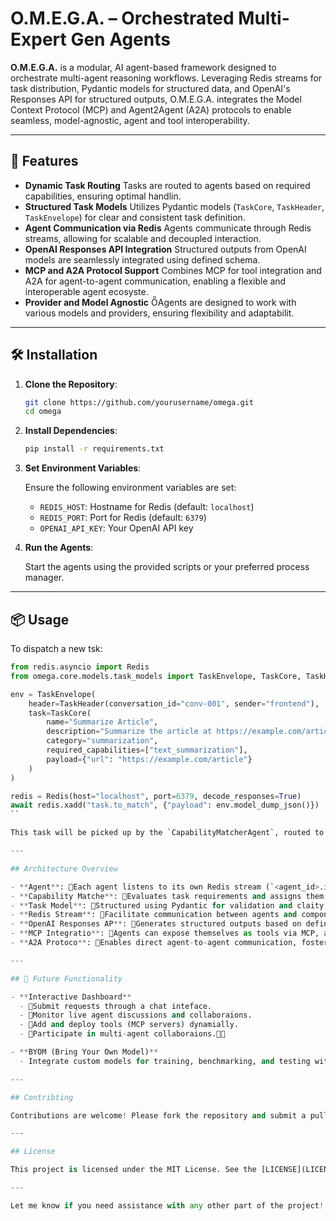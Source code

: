 # O.M.E.G.A. – Orchestrated Multi-Expert Gen Agents

**O.M.E.G.A.** is a modular, AI agent-based framework designed to orchestrate multi-agent reasoning workflows. Leveraging Redis streams for task distribution, Pydantic models for structured data, and OpenAI's Responses API for structured outputs, O.M.E.G.A. integrates the Model Context Protocol (MCP) and Agent2Agent (A2A) protocols to enable seamless, model-agnostic, agent and tool interoperability.

---

## 🚀 Features

- **Dynamic Task Routing** Tasks are routed to agents based on required capabilities, ensuring optimal handlin.
- **Structured Task Models** Utilizes Pydantic models (`TaskCore`, `TaskHeader`, `TaskEnvelope`) for clear and consistent task definition.
- **Agent Communication via Redis** Agents communicate through Redis streams, allowing for scalable and decoupled interaction.
- **OpenAI Responses API Integration** Structured outputs from OpenAI models are seamlessly integrated using defined schema.
- **MCP and A2A Protocol Support** Combines MCP for tool integration and A2A for agent-to-agent communication, enabling a flexible and interoperable agent ecosyste.
- **Provider and Model Agnostic** Agents are designed to work with various models and providers, ensuring flexibility and adaptabilit.

---

## 🛠️ Installation

1. **Clone the Repository**:

    ```bash
    git clone https://github.com/yourusername/omega.git
    cd omega
    ```

2. **Install Dependencies**:

    ```bash
    pip install -r requirements.txt
    ```

3. **Set Environment Variables**:

    Ensure the following environment variables are set:

    - `REDIS_HOST`: Hostname for Redis (default: `localhost`)
    - `REDIS_PORT`: Port for Redis (default: `6379`)
    - `OPENAI_API_KEY`: Your OpenAI API key

4. **Run the Agents**:

    Start the agents using the provided scripts or your preferred process manager.

---

## 📦 Usage

To dispatch a new tsk:

```python
from redis.asyncio import Redis
from omega.core.models.task_models import TaskEnvelope, TaskCore, TaskHeader

env = TaskEnvelope(
    header=TaskHeader(conversation_id="conv-001", sender="frontend"),
    task=TaskCore(
        name="Summarize Article",
        description="Summarize the article at https://example.com/article",
        category="summarization",
        required_capabilities=["text_summarization"],
        payload={"url": "https://example.com/article"}
    )
)

redis = Redis(host="localhost", port=6379, decode_responses=True)
await redis.xadd("task.to_match", {"payload": env.model_dump_json()})
``

This task will be picked up by the `CapabilityMatcherAgent`, routed to the appropriate agent based on capabilities, and processed accordingly.

---

## Architecture Overview

- **Agent**: Each agent listens to its own Redis stream (`<agent_id>.inbox`) and processes tasks assigned t it.
- **Capability Matche**: Evaluates task requirements and assigns them to agents with matching capabiliies.
- **Task Model**: Structured using Pydantic for validation and claity.
- **Redis Stream**: Facilitate communication between agents and componnts.
- **OpenAI Responses AP**: Generates structured outputs based on defined schmas.
- **MCP Integratio**: Agents can expose themselves as tools via MCP, allowing other agents to utilize their capabilities seamlesly.
- **A2A Protoco**: Enables direct agent-to-agent communication, fostering collaboration and coordination among agnts.

---

## 🔮 Future Functionality

- **Interactive Dashboard**
  - Submit requests through a chat inteface.
  - Monitor live agent discussions and collaboraions.
  - Add and deploy tools (MCP servers) dynamially.
  - Participate in multi-agent collaboraions.

- **BYOM (Bring Your Own Model)**
  - Integrate custom models for training, benchmarking, and testing within the O.M.E.G.A. ecosstem.

---

## Contribting

Contributions are welcome! Please fork the repository and submit a pull request. For major changes, open an issue first to discuss yourideas.

---

## License

This project is licensed under the MIT License. See the [LICENSE](LICENSE) file for details.

---

Let me know if you need assistance with any other part of the project! 